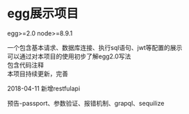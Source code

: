 # egg展示项目


egg>=2.0
node>=8.9.1


一个包含基本请求、数据库连接、执行sql语句、jwt等配置的展示  
可以通过对本项目的使用初步了解egg2.0写法  
包含代码注释  
本项目持续更新，完善

2018-04-11 新增restfulapi

预告-passport、参数验证、报错机制、grapql、sequilize

